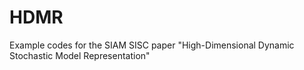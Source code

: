# HDMR
Example codes for the SIAM SISC paper "High-Dimensional Dynamic Stochastic Model Representation"
